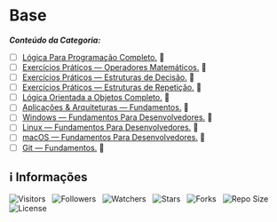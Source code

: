 <!-- Título -->
# Base

***Conteúdo da Categoria:***

* [ ] [Lógica Para Programação Completo.](https://github.com/Devsgeeknerd/cur-log-par-pro-com-bas) :construction:
* [ ] [Exercícios Práticos — Operadores Matemáticos.](https://github.com/Devsgeeknerd/exe-pra-ope-mat-bas) :construction:
* [ ] [Exercícios Práticos — Estruturas de Decisão.](https://github.com/Devsgeeknerd/exe-pra-est-dec-bas) :construction:
* [ ] [Exercícios Práticos — Estruturas de Repetição.](https://github.com/Devsgeeknerd/exe-pra-est-rep-bas) :construction:
* [ ] [Lógica Orientada a Objetos Completo.](https://github.com/Devsgeeknerd/cur-log-ori-obj-com-bas) :construction:
* [ ] [Aplicações & Arquiteturas — Fundamentos.](https://github.com/Devsgeeknerd/cur-apl-arq-fun-bas) :construction:
* [ ] [Windows — Fundamentos Para Desenvolvedores.](https://github.com/Devsgeeknerd/cur-win-fun-par-des-bas) :construction:
* [ ] [Linux — Fundamentos Para Desenvolvedores.](https://github.com/Devsgeeknerd/cur-lin-fun-par-des-bas) :construction:
* [ ] [macOS — Fundamentos Para Desenvolvedores.](https://github.com/Devsgeeknerd/) :construction:
* [ ] [Git — Fundamentos.](https://github.com/Devsgeeknerd/cur-git-fun-bas) :construction:

<!-- Information -->
## &#8505; Informações

![Visitors](https://api.visitorbadge.io/api/visitors?path=Devsgeeknerd%2Fcat-bas&label=Visitantes&labelColor=%23f9e64f&countColor=%23008000&style=plastic "Total de Visitas")
&nbsp;
![Followers](https://img.shields.io/github/followers/Devsgeeknerd?style=p&label=Seguidores&labelColor=f9e64f&color=008000 "Total de Seguidores")
&nbsp;
![Watchers](https://img.shields.io/github/watchers/Devsgeeknerd/cat-bas?style=p&label=Observadores&labelColor=f9e64f&color=008000 "Total de Observadores")
&nbsp;
![Stars](https://img.shields.io/github/stars/Devsgeeknerd/cat-bas?style=p&label=Estrelas&labelColor=f9e64f&color=008000 "Total de Estrelas")
&nbsp;
![Forks](https://img.shields.io/github/forks/Devsgeeknerd/cat-bas?style=p&label=Bifurcações&labelColor=f9e64f&color=008000 "Total de Bifurcações")
&nbsp;
![Repo Size](https://img.shields.io/github/repo-size/Devsgeeknerd/cat-bas?style=p&label=Tamanho&labelColor=f9e64f&color=008000 "Tamanho do Repositório")
&nbsp;
![License](https://img.shields.io/github/license/Devsgeeknerd/cat-bas?style=p&label=Licença&labelColor=f9e64f&color=008000 "Licença do Repositório")
